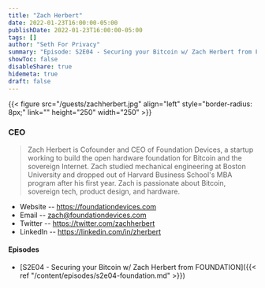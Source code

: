 ```yaml
---
title: "Zach Herbert"
date: 2022-01-23T16:00:00-05:00
publishDate: 2022-01-23T16:00:00-05:00
tags: []
author: "Seth For Privacy"
summary: "Episode: S2E04 - Securing your Bitcoin w/ Zach Herbert from FOUNDATION"
showToc: false
disableShare: true
hidemeta: true
draft: false
---
```


{{< figure src="/guests/zachherbert.jpg" align="left" style="border-radius: 8px;" link="" height="250" width="250" >}}

### CEO

> Zach Herbert is Cofounder and CEO of Foundation Devices, a startup working to build the open hardware foundation for Bitcoin and the sovereign Internet.
> Zach studied mechanical engineering at Boston University and dropped out of Harvard Business School's MBA program after his first year.
> Zach is passionate about Bitcoin, sovereign tech, product design, and hardware.

- Website -- https://foundationdevices.com
- Email -- [zach@foundationdevices.com](mailto:zach@foundationdevices.com)
- Twitter -- https://twitter.com/zachherbert
- LinkedIn -- https://linkedin.com/in/zherbert

#### Episodes

- [S2E04 - Securing your Bitcoin w/ Zach Herbert from FOUNDATION]({{< ref "/content/episodes/s2e04-foundation.md" >}})
